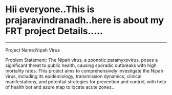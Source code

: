 # Hii everyone..This is prajaravindranadh..here is about my FRT project Details.....
------------------------------------------------------------------------------------------------------------------------------------------------------------------------
Project Name:Nipah Virus

Problem Statement: The Nipah virus, a zoonotic paramyxovirus, poses a significant threat to public health, causing sporadic outbreaks with high mortality rates. This project aims to comprehensively investigate the Nipah virus, including its epidemiology, transmission dynamics, clinical manifestations, and potential strategies for prevention and control, with help of health bot and azure map to locate acute zones..

